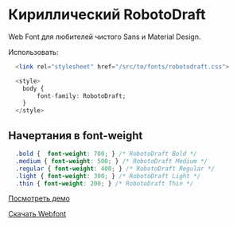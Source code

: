 # Кириллический RobotoDraft

Web Font для любителей чистого Sans и Material Design.

Использовать:

```php
  <link rel="stylesheet" href="/src/to/fonts/robotodraft.css">

  <style>
    body {
        font-family: RobotoDraft;
    }
  </style>
```

## Начертания в font-weight

```css
  .bold {  font-weight: 700; } /* RobotoDraft Bold */
  .medium { font-weight: 500; } /* RobotoDraft Medium */
  .regular { font-weight: 400; } /* RobotoDraft Regular */
  .light { font-weight: 300; } /* RobotoDraft Light */
  .thin { font-weight: 200; } /* RobotoDraft Thin */
```
[Посмотреть демо](http://lab.andreystarkov.ru/robotodraft)

[Скачать Webfont](https://github.com/andreystarkov/robotodraft-cyrillic-webfont/archive/master.zip)

